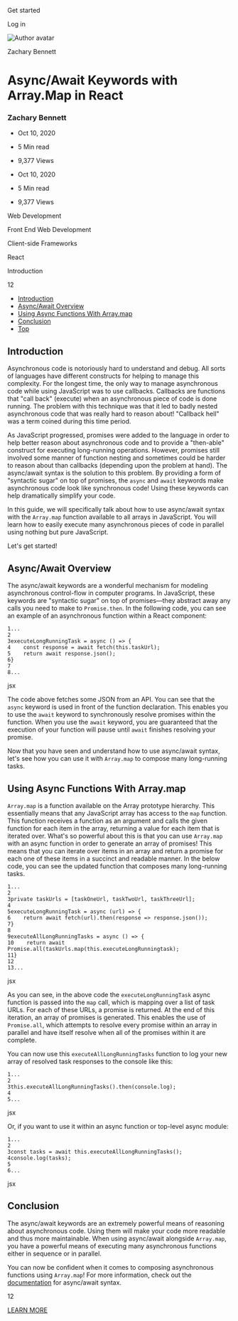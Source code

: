 <span data-css-15b13by="" aria-hidden="false">Get started</span>

<span data-css-15b13by="" aria-hidden="false">Log in</span>

<img src="../../pluralsight.imgix.net/author/lg/b80bbd58-40e1-4db4-a8e5-12bb0fecc089.png" alt="Author avatar" class="jsx-3841407315" />

Zachary Bennett

Async/Await Keywords with Array.Map in React
============================================

### Zachary Bennett

-   Oct 10, 2020
-   5 Min read
-   9,377 Views

-   Oct 10, 2020
-   <span class="jsx-3759398792" itemprop="timeRequired">5 Min</span> read
-   9,377 Views

<span class="jsx-3759398792"></span>

<span data-css-1997kh1="">Web Development</span>

<span class="jsx-3759398792"></span>

<span data-css-1997kh1="">Front End Web Development</span>

<span class="jsx-3759398792"></span>

<span data-css-1997kh1="">Client-side Frameworks</span>

<span class="jsx-3759398792"></span>

<span data-css-1997kh1="">React</span>

Introduction

12

-   <a href="#module-introduction" class="menu-link">Introduction</a>
-   <a href="#module-asyncawaitoverview" class="menu-link">Async/Await Overview</a>
-   <a href="#module-usingasyncfunctionswitharraymap" class="menu-link">Using Async Functions With Array.map</a>
-   <a href="#module-conclusion" class="menu-link">Conclusion</a>
-   <a href="#top" class="menu-link">Top</a>

Introduction
------------

Asynchronous code is notoriously hard to understand and debug. All sorts of languages have different constructs for helping to manage this complexity. For the longest time, the only way to manage asynchronous code while using JavaScript was to use callbacks. Callbacks are functions that "call back" (execute) when an asynchronous piece of code is done running. The problem with this technique was that it led to badly nested asynchronous code that was really hard to reason about! "Callback hell" was a term coined during this time period.

As JavaScript progressed, promises were added to the language in order to help better reason about asynchronous code and to provide a "then-able" construct for executing long-running operations. However, promises still involved some manner of function nesting and sometimes could be harder to reason about than callbacks (depending upon the problem at hand). The async/await syntax is the solution to this problem. By providing a form of "syntactic sugar" on top of promises, the <span class="jsx-3120878690">`async`</span> and <span class="jsx-3120878690">`await`</span> keywords make asynchronous code look like synchronous code! Using these keywords can help dramatically simplify your code.

In this guide, we will specifically talk about how to use async/await syntax with the <span class="jsx-3120878690">`Array.map`</span> function available to all arrays in JavaScript. You will learn how to easily execute many asynchronous pieces of code in parallel using nothing but pure JavaScript.

Let's get started!

Async/Await Overview
--------------------

The async/await keywords are a wonderful mechanism for modeling asynchronous control-flow in computer programs. In JavaScript, these keywords are "syntactic sugar" on top of promises—they abstract away any calls you need to make to <span class="jsx-3120878690">`Promise.then`</span>. In the following code, you can see an example of an asynchronous function within a React component:

    1...
    2
    3executeLongRunningTask = async () => {
    4    const response = await fetch(this.taskUrl);
    5    return await response.json();
    6}
    7
    8...

jsx

The code above fetches some JSON from an API. You can see that the <span class="jsx-3120878690">`async`</span> keyword is used in front of the function declaration. This enables you to use the <span class="jsx-3120878690">`await`</span> keyword to synchronously resolve promises within the function. When you use the <span class="jsx-3120878690">`await`</span> keyword, you are guaranteed that the execution of your function will pause until <span class="jsx-3120878690">`await`</span> finishes resolving your promise.

Now that you have seen and understand how to use async/await syntax, let's see how you can use it with <span class="jsx-3120878690">`Array.map`</span> to compose many long-running tasks.

Using Async Functions With Array.map
------------------------------------

<span class="jsx-3120878690">`Array.map`</span> is a function available on the Array prototype hierarchy. This essentially means that any JavaScript array has access to the <span class="jsx-3120878690">`map`</span> function. This function receives a function as an argument and calls the given function for each item in the array, returning a value for each item that is iterated over. What's so powerful about this is that you can use <span class="jsx-3120878690">`Array.map`</span> with an async function in order to generate an array of promises! This means that you can iterate over items in an array and return a promise for each one of these items in a succinct and readable manner. In the below code, you can see the updated function that composes many long-running tasks.

    1...
    2
    3private taskUrls = [taskOneUrl, taskTwoUrl, taskThreeUrl];
    4
    5executeLongRunningTask = async (url) => {
    6    return await fetch(url).then(response => response.json());
    7}
    8
    9executeAllLongRunningTasks = async () => {
    10    return await Promise.all(taskUrls.map(this.executeLongRunningtask);
    11}
    12
    13...

jsx

As you can see, in the above code the <span class="jsx-3120878690">`executeLongRunningTask`</span> async function is passed into the <span class="jsx-3120878690">`map`</span> call, which is mapping over a list of task URLs. For each of these URLs, a promise is returned. At the end of this iteration, an array of promises is generated. This enables the use of <span class="jsx-3120878690">`Promise.all`</span>, which attempts to resolve every promise within an array in parallel and have itself resolve when all of the promises within it are complete.

You can now use this <span class="jsx-3120878690">`executeAllLongRunningTasks`</span> function to log your new array of resolved task responses to the console like this:

    1...
    2
    3this.executeAllLongRunningTasks().then(console.log);
    4
    5...

jsx

Or, if you want to use it within an async function or top-level async module:

    1...
    2
    3const tasks = await this.executeAllLongRunningTasks();
    4console.log(tasks);
    5
    6...

jsx

Conclusion
----------

The async/await keywords are an extremely powerful means of reasoning about asynchronous code. Using them will make your code more readable and thus more maintainable. When using async/await alongside <span class="jsx-3120878690">`Array.map`</span>, you have a powerful means of executing many asynchronous functions either in sequence or in parallel.

You can now be confident when it comes to composing asynchronous functions using <span class="jsx-3120878690">`Array.map`</span>! For more information, check out the [documentation](https://developer.mozilla.org/en-US/docs/Web/JavaScript/Reference/Statements/async_function) for async/await syntax.

12

[<span data-css-15b13by="" aria-hidden="false">LEARN MORE</span>](https://www.pluralsight.com/product/paths)
